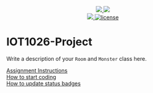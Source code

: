 <p align="center">
	<a href="https://github.com/Jassi9927/IOT1026-Project/actions/workflows/ci.yml">
    <img src="https://github.com/Jassi9927/IOT1026-Project/actions/workflows/ci.yml/badge.svg"/>
    </a>
	<a href="https://github.com/Jassi9927/IOT1026-Project/actions/workflows/formatting.yml">
    <img src="https://github.com/Jassi9927/IOT1026-Project/actions/workflows/formatting.yml/badge.svg"/>
	<br/>
    <a href="https://codecov.io/gh/Jassi9927/IOT1026-Project" > 
    <img src="https://codecov.io/gh/Jassi9927/IOT1026-Project/branch/main/graph/badge.svg?token=JS0857X5JD"/> 
	<img title="MIT License" alt="license" src="https://img.shields.io/badge/license-MIT-informational?style=flat-square">	
    </a>
</p>

# IOT1026-Project
Write a description of your `Room` and `Monster` class here.

[Assignment Instructions](docs/instructions.md)  
[How to start coding](docs/how-to-use.md)  
[How to update status badges](docs/how-to-update-badges.md)

